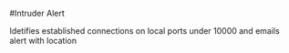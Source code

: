 #Intruder Alert

Idetifies established connections on local ports under 10000 and emails alert with location